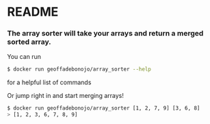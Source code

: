# README

### The array sorter will take your arrays and return a merged sorted array.

You can run
```bash
$ docker run geoffadebonojo/array_sorter --help
```
for a helpful list of commands

Or jump right in and start merging arrays!
```bash
$ docker run geoffadebonojo/array_sorter [1, 2, 7, 9] [3, 6, 8]
> [1, 2, 3, 6, 7, 8, 9]
```

